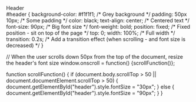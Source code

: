 <div id="header">Header</div>
#header {
  background-color: #f1f1f1; /* Grey background */
  padding: 50px 10px; /* Some padding */
  color: black;
  text-align: center; /* Centered text */
  font-size: 90px; /* Big font size */
  font-weight: bold;
  position: fixed; /* Fixed position - sit on top of the page */
  top: 0;
  width: 100%; /* Full width */
  transition: 0.2s; /* Add a transition effect (when scrolling - and font size is decreased) */
}

// When the user scrolls down 50px from the top of the document, resize the header's font size
window.onscroll = function() {scrollFunction()};

function scrollFunction() {
  if (document.body.scrollTop > 50 || document.documentElement.scrollTop > 50) {
    document.getElementById("header").style.fontSize = "30px";
  } else {
    document.getElementById("header").style.fontSize = "90px";
  }
}

